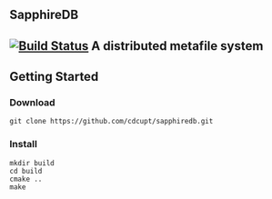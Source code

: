 ## SapphireDB
[![Build Status](https://travis-ci.org/cdcupt/sapphiredb.svg?branch=master)](https://travis-ci.org/cdcupt/sapphiredb)
A distributed metafile system
----------
## Getting Started
### Download
```
git clone https://github.com/cdcupt/sapphiredb.git
```
### Install
```
mkdir build
cd build
cmake ..
make
```
